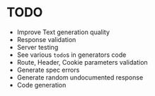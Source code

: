 # TODO

* Improve Text generation quality
* Response validation
* Server testing
* See various `todo`s in generators code
* Route, Header, Cookie parameters validation
* Generate spec errors
* Generate random undocumented response
* Code generation